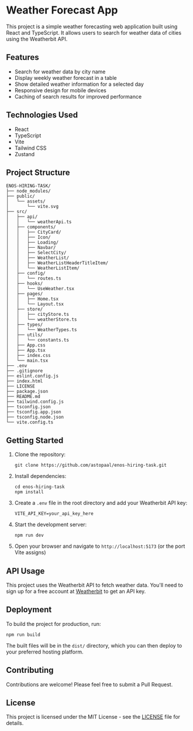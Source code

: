 
# Weather Forecast App

This project is a simple weather forecasting web application built using React and TypeScript. It allows users to search for weather data of cities using the Weatherbit API.

## Features

- Search for weather data by city name
- Display weekly weather forecast in a table
- Show detailed weather information for a selected day
- Responsive design for mobile devices
- Caching of search results for improved performance

## Technologies Used

- React
- TypeScript
- Vite
- Tailwind CSS
- Zustand

## Project Structure

```
ENOS-HIRING-TASK/
├── node_modules/
├── public/
│   └── assets/
│       └── vite.svg
├── src/
│   ├── api/
│   │   └── weatherApi.ts
│   ├── components/
│   │   ├── CityCard/
│   │   ├── Icon/
│   │   ├── Loading/
│   │   ├── Navbar/
│   │   ├── SelectCity/
│   │   ├── WeatherList/
│   │   ├── WeatherListHeaderTitleItem/
│   │   └── WeatherListItem/
│   ├── config/
│   │   └── routes.ts
│   ├── hooks/
│   │   └── UseWeather.tsx
│   ├── pages/
│   │   ├── Home.tsx
│   │   └── Layout.tsx
│   ├── store/
│   │   ├── cityStore.ts
│   │   └── weatherStore.ts
│   ├── types/
│   │   └── WeatherTypes.ts
│   ├── utils/
│   │   └── constants.ts
│   ├── App.css
│   ├── App.tsx
│   ├── index.css
│   └── main.tsx
├── .env
├── .gitignore
├── eslint.config.js
├── index.html
├── LICENSE
├── package.json
├── README.md
├── tailwind.config.js
├── tsconfig.json
├── tsconfig.app.json
├── tsconfig.node.json
└── vite.config.ts
```

## Getting Started

1. Clone the repository:
   ```
   git clone https://github.com/astopaal/enos-hiring-task.git
   ```

2. Install dependencies:
   ```
   cd enos-hiring-task
   npm install
   ```

3. Create a `.env` file in the root directory and add your Weatherbit API key:
   ```
   VITE_API_KEY=your_api_key_here
   ```

4. Start the development server:
   ```
   npm run dev
   ```

5. Open your browser and navigate to `http://localhost:5173` (or the port Vite assigns)

## API Usage

This project uses the Weatherbit API to fetch weather data. You'll need to sign up for a free account at [Weatherbit](https://www.weatherbit.io/) to get an API key.

## Deployment

To build the project for production, run:

```
npm run build
```

The built files will be in the `dist/` directory, which you can then deploy to your preferred hosting platform.

## Contributing

Contributions are welcome! Please feel free to submit a Pull Request.

## License

This project is licensed under the MIT License - see the [LICENSE](LICENSE) file for details.
